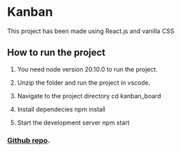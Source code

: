 # Kanban

This project has been made using React.js and vanilla CSS

## How to run the project

1. You need node version 20.10.0 to run the project.

2. Unzip the folder and run the project in vscode.

3. Navigate to the project directory
   cd kanban_board

4. Install dependecies
   npm install

5. Start the development server
   npm start

### [Github repo](https://github.com/srishtigautam21/kanban-board).

